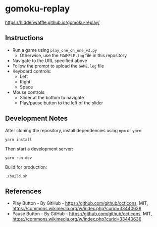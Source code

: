 # gomoku-replay

https://hiddenwaffle.github.io/gomoku-replay/

## Instructions

* Run a game using ```play_one_on_one_v3.py```
  * Otherwise, use the ```EXAMPLE.log``` file in this repository
* Navigate to the URL specified above
* Follow the prompt to upload the ```GAME.log``` file
* Keyboard controls:
  * Left
  * Right
  * Space
* Mouse controls:
  * Slider at the bottom to navigate
  * Play/pause button to the left of the slider

## Development Notes

After cloning the repository, install dependencies using ```npm``` or ```yarn```:

```
yarn install
```

Then start a development server:

```
yarn run dev
```

Build for production:

```
./build.sh
```

## References

* Play Button - By GitHub - https://github.com/github/octicons, MIT, https://commons.wikimedia.org/w/index.php?curid=33440638
* Pause Button - By GitHub - https://github.com/github/octicons, MIT, https://commons.wikimedia.org/w/index.php?curid=33440636
